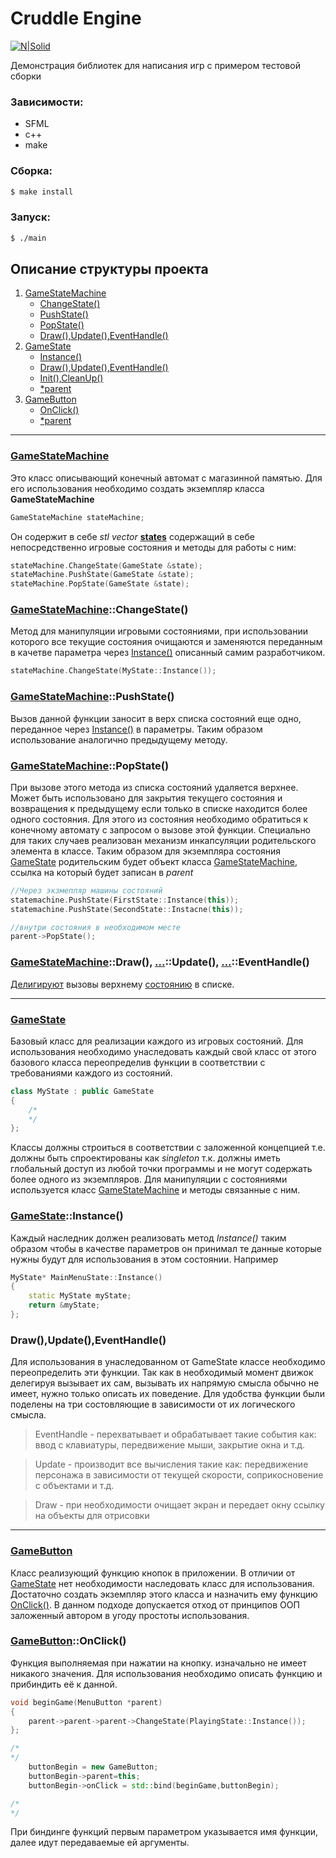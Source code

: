 # Cruddle Engine

[![N|Solid](https://pp.userapi.com/c840436/v840436638/3d3e4/xIRLcWSTnJo.jpg?ava=1)](https://vk.com/crudlestudio)

Демонстрация библиотек для написания игр с примером тестовой сборки

### Зависимости:
 - SFML
 - c++
 - make
 
### Сборка:
```sh
$ make install
```

### Запуск:
```sh
$ ./main
```

## Описание структуры проекта
1. [GameStateMachine](#statemachine)
    - [ChangeState()](#changestate)
    - [PushState()](#pushstate)
    - [PopState()](#popstate)
    - [Draw(),Update(),EventHandle()](#drupev)
2. [GameState](#state)
    - [Instance()](#stateinstance)
    - [Draw(),Update(),EventHandle()](#drupevstates)
    - [Init(),CleanUp()](#initclean)
    - [*parent](#stateparent)
3. [GameButton](#button)
    - [OnClick()](#onclick)
    - [*parent](#buttonparent)
  
<hr>

### <a name="statemachine"></a> [GameStateMachine](#statemachine)
Это класс описывающий конечный автомат с магазинной памятью.
Для его использования необходимо создать экземпляр класса __GameStateMachine__
```c++
GameStateMachine stateMachine;
```
Он содержит в себе *stl vector* __[states](#state)__ содержащий в себе непосредственно игровые состояния и методы для работы с ним:
```c++
stateMachine.ChangeState(GameState &state);
stateMachine.PushState(GameState &state);
stateMachine.PopState(GameState &state);
```

### <a name=""></a>

### <a name="changestate"></a>  [GameStateMachine](#statemachine)::ChangeState()
Метод для манипуляции игровыми состояниями, при использовании которого все текущие состояния очищаются и заменяются переданным в качетве параметра через [Instance()](#stateinstance) описанный самим разработчиком.
```c++
stateMachine.ChangeState(MyState::Instance());
```

### <a name="pushstate"></a> [GameStateMachine](#statemachine)::PushState()
Вызов данной функции заносит в верх списка состояний еще одно, переданное через [Instance()](#stateinstance) в параметры.
Таким образом использование аналогично предыдущему методу.

### <a name="popstate"></a> [GameStateMachine](#statemachine)::PopState()
При вызове этого метода из списка состояний удаляется верхнее.
Может быть использовано для закрытия текущего состояния и возвращения к предыдущему если только в списке находится более одного состояния.
Для этого из состояния необходимо обратиться к конечному автомату с запросом о вызове этой функции.
Специально для таких случаев реализован механизм инкапсуляции родительского элемента в классе. Таким образом для экземпляра состояния [GameState](#state) родительским будет объект класса [GameStateMachine](#statemachine), ссылка на который будет записан в *parent*
```c++
//Через экзмепляр машины состояний
statemachine.PushState(FirstState::Instance(this));
statemachine.PushState(SecondState::Instacne(this));
```

```c++
//внутри состояния в необходимом месте
parent->PopState();
```

### <a name="drupev"></a>  [GameStateMachine](#statemachine)::Draw(), [...](#statemachine)::Update(), [...](#statemachine)::EventHandle()
[Делигируют](#drupevstates) вызовы верхнему [состоянию](#state) в списке.

<hr>
  
### <a name="state"></a> [GameState](#state)
Базовый класс для реализации каждого из игровых состояний.
Для использования необходимо унаследовать каждый свой класс от этого базового класса переопределив функции в соответствии с требованиями каждого из состояний.
```c++
class MyState : public GameState
{
    /*
    */
};
```
Классы должны строиться в соответствии с заложенной концепцией т.е. должны быть спроектированы как *singleton* т.к. должны иметь глобальный доступ из любой точки программы и не могут содержать более одного из экземпляров.
Для манипуляции с состояниями используется класс [GameStateMachine](#statemachine) и методы связанные с ним.

### <a name="stateinstance"></a> [GameState](#state)::Instance()
Каждый наследник должен реализовать метод *Instance()* таким образом чтобы в качестве параметров он принимал те данные которые нужны будут для использования в этом состоянии.
Например 
```c++
MyState* MainMenuState::Instance()
{
    static MyState myState;
    return &myState;
};
```

### <a name="drupevstates"></a> Draw(),Update(),EventHandle()
Для использования в унаследованном от GameState классе необходимо переопределить эти функции.
Так как в необходимый момент движок делегируя вызывает их сам, вызывать их напрямую смысла обычно не имеет, нужно только описать их поведение.
Для удобства функции были поделены на три состовляющие в зависимости от их логического смысла.
>EventHandle - перехватывает и обрабатывает такие события как: ввод с клавиатуры, передвижение мыши, закрытие окна и т.д.
  
>Update - производит все вычисления такие как: передвижение персонажа в зависимости от текущей скорости, соприкосновение с объектами и т.д.
  
>Draw - при необходимости очищает экран и передает окну ссылку на объекты для отрисовки
  
  <hr>

  ### <a name="button"></a> [GameButton](#button)
  Класс реализующий функцию кнопок в приложении.
В отличии от [GameState](#gamestate) нет необходимости наследовать класс для использования. Достаточно создать экземпляр этого класса и назначить ему функцию [OnClick()](#onclick). В данном подходе допускается отход от принципов ООП заложенный автором в угоду простоты использования.


### <a name="onclick"></a> [GameButton](#button)::OnClick()
Функция выполняемая при нажатии на кнопку.
изначально не имеет никакого значения. Для использования необходимо описать функцию и прибиндить её к данной.
```c++
void beginGame(MenuButton *parent)
{
    parent->parent->parent->ChangeState(PlayingState::Instance());
};

/*
*/
    buttonBegin = new GameButton;
    buttonBegin->parent=this;
    buttonBegin->onClick = std::bind(beginGame,buttonBegin);

/*
*/  
```
При биндинге функций первым параметром указывается имя функции, далее идут передаваемые ей аргументы.